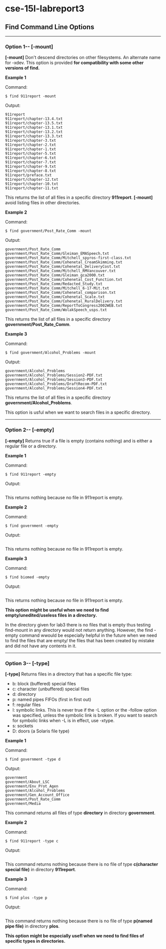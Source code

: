 # cse-15l-labreport3
## **Find** Command Line Options

---
### Option 1-- **[-mount]**
**[-mount]** Don't descend directories on other filesystems. An alternate name for -xdev. This option is provided **for compatibility with some other versions of find.**

**Example 1**

Command:

`$ find 911report -mount`

Output:

```
911report
911report/chapter-13.4.txt
911report/chapter-13.5.txt
911report/chapter-13.1.txt
911report/chapter-13.2.txt
911report/chapter-13.3.txt
911report/chapter-3.txt
911report/chapter-2.txt
911report/chapter-1.txt
911report/chapter-5.txt
911report/chapter-6.txt
911report/chapter-7.txt
911report/chapter-9.txt
911report/chapter-8.txt
911report/preface.txt
911report/chapter-12.txt
911report/chapter-10.txt
911report/chapter-11.txt
```

This returns the list of all files in a specific directory **911report**.
**[-mount]** avoid listing files in other directories.


**Example 2**

Command:

`$ find government/Post_Rate_Comm -mount`

Output:

```
government/Post_Rate_Comm
government/Post_Rate_Comm/Gleiman_EMASpeech.txt
government/Post_Rate_Comm/Mitchell_spyros-first-class.txt
government/Post_Rate_Comm/Cohenetal_CreamSkimming.txt
government/Post_Rate_Comm/Cohenetal_DeliveryCost.txt
government/Post_Rate_Comm/Mitchell_RMVancouver.txt
government/Post_Rate_Comm/Gleiman_gca2000.txt
government/Post_Rate_Comm/Cohenetal_Cost_Function.txt
government/Post_Rate_Comm/Redacted_Study.txt
government/Post_Rate_Comm/Mitchell_6-17-Mit.txt
government/Post_Rate_Comm/Cohenetal_comparison.txt
government/Post_Rate_Comm/Cohenetal_Scale.txt
government/Post_Rate_Comm/Cohenetal_RuralDelivery.txt
government/Post_Rate_Comm/ReportToCongress2002WEB.txt
government/Post_Rate_Comm/WolakSpeech_usps.txt
```

This returns the list of all files in a specific directory **government/Post_Rate_Comm**.

**Example 3**

Command: 

`$ find government/Alcohol_Problems -mount`

Output:
```
government/Alcohol_Problems
government/Alcohol_Problems/Session2-PDF.txt
government/Alcohol_Problems/Session3-PDF.txt
government/Alcohol_Problems/DraftRecom-PDF.txt
government/Alcohol_Problems/Session4-PDF.txt
```

This returns the list of all files in a specific directory **government/Alcohol_Problems**.

This option is usful when we want to search files in a specific directory.








---
### Option 2-- **[-empty]**
**[-empty]** Returns true if a file is empty (contains nothing) and is either a regular file or a directory.


**Example 1**

Command:

`$ find 911report -empty `

Output:

```
```
This returns nothing because no file in 911report is empty.

**Example 2**

Command:

`$ find government -empty `

Output:

```
```
This returns nothing because no file in 911report is empty.

**Example 3**

Command:

`$ find biomed -empty `

Output:

```
```
This returns nothing because no file in 911report is empty.

**This option might be useful when we need to find empty/unedited/useless files in a directory.**


In the directory given for lab3 there is no files that is empty thus testing find-mount in any directory would not return anything.
However, the find -empty command wwould be especially helpful in the future when we need to find the files that are empty/ the files that has been created by mistake and did not have any contents in it.



---
### Option 3-- **[-type]**

**[-type]** Returns files in a directory that has a specific file type:
- b: block (buffered) special files
- c: character (unbuffered) special files
- d: directory
- p: named pipes FIFOs (first in first out)
- f: regular files
- I: symbolic links. This is never true if the -L option or the -follow option was specified, unless the symbolic link is broken. If you want to search for symbolic links when -L is in effect, use -xtype.
- s: sockets
- D: doors (a Solaris file type)

**Example 1**

Command:

`$ find government -type d`

Output:

```
government
government/About_LSC
government/Env_Prot_Agen
government/Alcohol_Problems
government/Gen_Account_Office
government/Post_Rate_Comm
government/Media
```

This command returns all files of type **directory** in directory **government**.

**Example 2**

Command:

`$ find 911report -type c`

Output:

```
```
This command returns nothing because there is no file of type **c(character special file)** in directory **911report**.


**Example 3**

Command:

`$ find plos -type p`

Output:

```
```
This command returns nothing because there is no file of type **p(named pipe file)** in directory **plos**.


**This option might be especially usefl when we need to find files of specific types in directories.**








